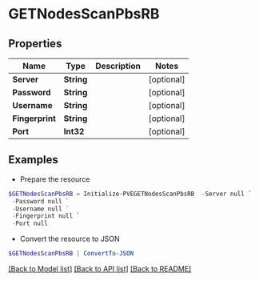# GETNodesScanPbsRB
## Properties

Name | Type | Description | Notes
------------ | ------------- | ------------- | -------------
**Server** | **String** |  | [optional] 
**Password** | **String** |  | [optional] 
**Username** | **String** |  | [optional] 
**Fingerprint** | **String** |  | [optional] 
**Port** | **Int32** |  | [optional] 

## Examples

- Prepare the resource
```powershell
$GETNodesScanPbsRB = Initialize-PVEGETNodesScanPbsRB  -Server null `
 -Password null `
 -Username null `
 -Fingerprint null `
 -Port null
```

- Convert the resource to JSON
```powershell
$GETNodesScanPbsRB | ConvertTo-JSON
```

[[Back to Model list]](../README.md#documentation-for-models) [[Back to API list]](../README.md#documentation-for-api-endpoints) [[Back to README]](../README.md)

